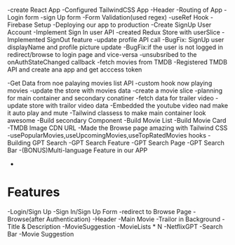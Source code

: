 #

-create React App
-Configured TailwindCSS App
-Header
-Routing of App
-Login form
-sign Up form
-Form Validation(used regex)
-useRef Hook
-Firebase Setup
-Deploying our app to production
-Create SignUp User Account
-Implement Sign In user API
-created Redux Store with userSlice
-Implemented SignOut feature
-update profile API call
-BugFix: SignUp user displayName and profile picture update
-BugFix:if the user is not logged in redirect/browse to login page and vice-versa
-unsubsribed to the onAuthStateChanged callback
-fetch movies from TMDB
-Registered TMDB API and create ana app and get acccess token

-Get Data from noe palaying movies list API
-custom hook now playing movies
-update the store with movies data
-create a movie slice
-planning for main container and secondary conatiner
-fetch data for trailer video
-update store with trailor video data
-Embedded the youtube video nad make it auto play and mute
-Tailwind classess to make main container look awesome
-Build secondary Component
-Build Movie List
-Build Movie Card
-TMDB Image CDN URL
-Made the Browse page amazing with Tailwind CSS
-usePopularMovies,useUpcomingMovies,useTopRatedMovies hooks
-Building GPT Search
-GPT Search Feature
-GPT Search Page
-GPT Search Bar
-(BONUS)Multi-language Feature in our APP

-

# Features

-Login/Sign Up
-Sign In/Sign Up Form
-redirect to Browse Page
-Browse(after Authentication)
-Header
-Main Movie
-Trailor in Background
-Title & Description
-MovieSuggestion
-MovieLists \* N
-NetflixGPT
-Search Bar
-Movie Suggestion
